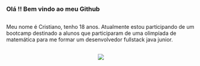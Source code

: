 ### Olá !! Bem vindo ao meu Github
##

Meu nome é Cristiano, tenho 18 anos. Atualmente estou participando de um bootcamp destinado a alunos que participaram de uma olimpíada de matemática para me formar um desenvolvedor fullstack java junior.

##

<div align="center">
  <a width="width="50%" href="https://www.linkedin.com/in/cristiano-corr%C3%AAa-20082419a/" target="_blank"><img src="https://img.shields.io/badge/-LinkedIn-%230077B5?style=for-the-badge&logo=linkedin&logoColor=white" target="_blank"></a>  
</div>

##